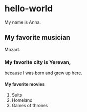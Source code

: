 # hello-world
My name is Anna.

## My favorite musician
Mozart.



### My favorite city is Yerevan, 
because I was born and grew up here.


#### My favorite movies
1. Suits
2. Homeland
3. Games of thrones


